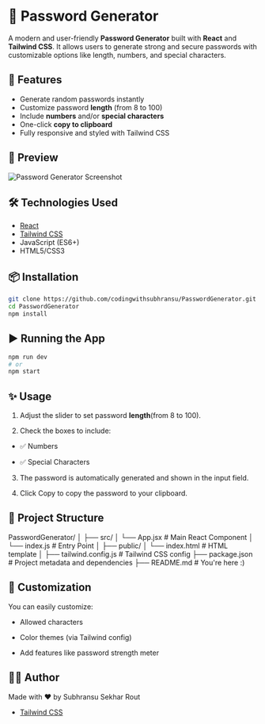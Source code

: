 # 🔐 Password Generator

A modern and user-friendly **Password Generator** built with **React** and **Tailwind CSS**. It allows users to generate strong and secure passwords with customizable options like length, numbers, and special characters.

## 🚀 Features

- Generate random passwords instantly
- Customize password **length** (from 8 to 100)
- Include **numbers** and/or **special characters**
- One-click **copy to clipboard**
- Fully responsive and styled with Tailwind CSS

## 📸 Preview

![Password Generator Screenshot](https://via.placeholder.com/800x400.png?text=Password+Generator+Preview)

## 🛠️ Technologies Used

- [React](https://reactjs.org/)
- [Tailwind CSS](https://tailwindcss.com/)
- JavaScript (ES6+)
- HTML5/CSS3

## 📦 Installation

```bash
git clone https://github.com/codingwithsubhransu/PasswordGenerator.git
cd PasswordGenerator
npm install
```

##  ▶️ Running the App

```bash
npm run dev
# or
npm start
```

## ✨ Usage

1. Adjust the slider to set password **length**(from 8 to 100).

2. Check the boxes to include:

- ✅ Numbers

- ✅ Special Characters

3. The password is automatically generated and shown in the input field.

4. Click Copy to copy the password to your clipboard.

## 📁 Project Structure

PasswordGenerator/
│
├── src/
│   └── App.jsx          # Main React Component
│   └── index.js         # Entry Point
│
├── public/
│   └── index.html       # HTML template
│
├── tailwind.config.js   # Tailwind CSS config
├── package.json         # Project metadata and dependencies
├── README.md            # You're here :)


## 📌 Customization

You can easily customize:

- Allowed characters

- Color themes (via Tailwind config)

- Add features like password strength meter

## 🧑‍💻 Author
Made with ❤️ by Subhransu Sekhar Rout
- [Tailwind CSS](https://github.com/codingwithsubhransu)
